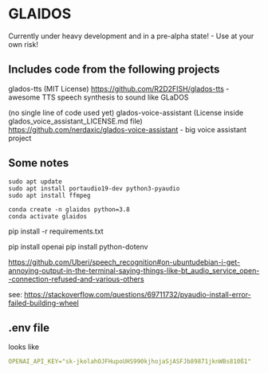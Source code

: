 # GLAIDOS

Currently under heavy development and in a pre-alpha state! - Use at your own risk!

## Includes code from the following projects

glados-tts (MIT License) https://github.com/R2D2FISH/glados-tts - awesome TTS speech synthesis to sound like GLaDOS

(no single line of code used yet) glados-voice-assistant (License inside glados_voice_assistant_LICENSE.md file)  https://github.com/nerdaxic/glados-voice-assistant - big voice assistant project

## Some notes

```
sudo apt update
sudo apt install portaudio19-dev python3-pyaudio
sudo apt install ffmpeg
```

```
conda create -n glaidos python=3.8
conda activate glaidos
```

pip install -r requirements.txt

pip install openai
pip install python-dotenv

https://github.com/Uberi/speech_recognition#on-ubuntudebian-i-get-annoying-output-in-the-terminal-saying-things-like-bt_audio_service_open--connection-refused-and-various-others


see: https://stackoverflow.com/questions/69711732/pyaudio-install-error-failed-building-wheel

## .env file

looks like
```yaml
OPENAI_API_KEY="sk-jkolahOJFHupoUHS990kjhojaSjASFJb89871jknWBs810ß1"
```